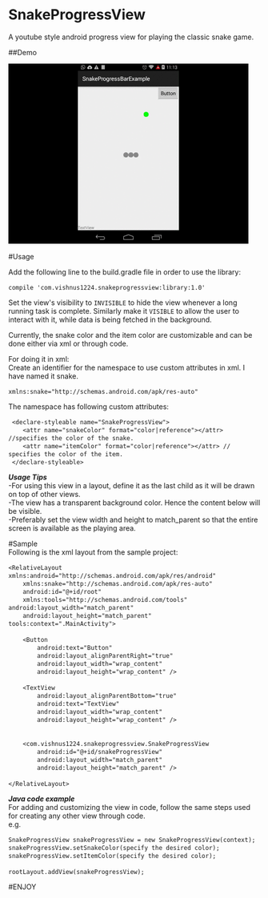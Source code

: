 # SnakeProgressView
A youtube style android progress view for playing the classic snake game.

##Demo

![](https://github.com/vishnus1224/SnakeProgressView/blob/master/Project/demo/demo.gif)

#Usage   

Add the following line to the build.gradle file in order to use the library:
```
compile 'com.vishnus1224.snakeprogressview:library:1.0'
```

Set the view's visibility to `INVISIBLE` to hide the view whenever a long running task is complete. Similarly make it `VISIBLE` to allow the user to interact with it, while data is being fetched in the background.   

Currently, the snake color and the item color are customizable and can be done either via xml or through code.

For doing it in xml:   
Create an identifier for the namespace to use custom attributes in xml. I have named it snake.
```
xmlns:snake="http://schemas.android.com/apk/res-auto"
```    

The namespace has following custom attributes:
```
 <declare-styleable name="SnakeProgressView">
    <attr name="snakeColor" format="color|reference"></attr> //specifies the color of the snake.
    <attr name="itemColor" format="color|reference"></attr> // specifies the color of the item.
 </declare-styleable>
```

***Usage Tips***  
-For using this view in a layout, define it as the last child as it will be drawn on top of other views.    
-The view has a transparent background color. Hence the content below will be visible.  
-Preferably set the view width and height to match_parent so that the entire screen is available as the playing area.

#Sample   
Following is the xml layout from the sample project:
```
<RelativeLayout xmlns:android="http://schemas.android.com/apk/res/android"
    xmlns:snake="http://schemas.android.com/apk/res-auto"
    android:id="@+id/root"
    xmlns:tools="http://schemas.android.com/tools" android:layout_width="match_parent"
    android:layout_height="match_parent"  tools:context=".MainActivity">

    <Button
        android:text="Button"
        android:layout_alignParentRight="true"
        android:layout_width="wrap_content"
        android:layout_height="wrap_content" />

    <TextView
        android:layout_alignParentBottom="true"
        android:text="TextView"
        android:layout_width="wrap_content"
        android:layout_height="wrap_content" />


    <com.vishnus1224.snakeprogressview.SnakeProgressView
        android:id="@+id/snakeProgressView"
        android:layout_width="match_parent"
        android:layout_height="match_parent" />

</RelativeLayout>
```

***Java code example***   
For adding and customizing the view in code, follow the same steps used for creating any other view through code.   
e.g.   
```
SnakeProgressView snakeProgressView = new SnakeProgressView(context);
snakeProgressView.setSnakeColor(specify the desired color);
snakeProgressView.setItemColor(specify the desired color);

rootLayout.addView(snakeProgressView);
```

#ENJOY
